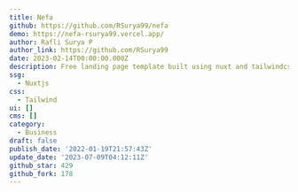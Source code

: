 ```yaml
---
title: Nefa
github: https://github.com/RSurya99/nefa
demo: https://nefa-rsurya99.vercel.app/
author: Rafli Surya P
author_link: https://github.com/RSurya99
date: 2023-02-14T00:00:00.000Z
description: Free landing page template built using nuxt and tailwindcss
ssg:
  - Nuxtjs
css:
  - Tailwind
ui: []
cms: []
category:
  - Business
draft: false
publish_date: '2022-01-19T21:57:43Z'
update_date: '2023-07-09T04:12:11Z'
github_star: 429
github_fork: 178
---
```

